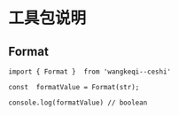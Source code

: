 # 工具包说明

## Format 

~~~
import { Format }  from 'wangkeqi--ceshi'

const  formatValue = Format(str);

console.log(formatValue) // boolean
~~~

